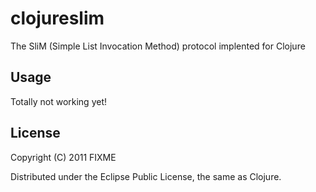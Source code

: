 # clojureslim

The SliM (Simple List Invocation Method) protocol implented for Clojure

## Usage

Totally not working yet!

## License

Copyright (C) 2011 FIXME

Distributed under the Eclipse Public License, the same as Clojure.
